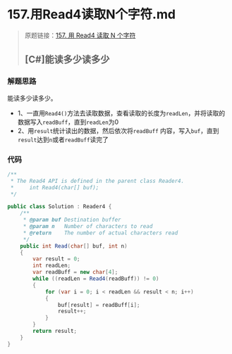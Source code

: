 # 157.用Read4读取N个字符.md
> 原题链接：[157. 用 Read4 读取 N 个字符](https://leetcode-cn.com/problems/read-n-characters-given-read4/)
> ## [C#]能读多少读多少

### 解题思路
能读多少读多少。
* 1、一直用``Read4()``方法去读取数据，查看读取的长度为``readLen``，并将读取的数据写入``readBuff``，直到``readLen``为0
* 2、用``result``统计读出的数据，然后依次将``readBuff`` 内容，写入``buf``，直到``result``达到``n``或者``readBuff``读完了


### 代码

```csharp
/**
 * The Read4 API is defined in the parent class Reader4.
 *     int Read4(char[] buf);
 */

public class Solution : Reader4 {
    /**
     * @param buf Destination buffer
     * @param n   Number of characters to read
     * @return    The number of actual characters read
     */
    public int Read(char[] buf, int n)
    {
        var result = 0;
        int readLen;
        var readBuff = new char[4];
        while ((readLen = Read4(readBuff)) != 0)
        {
            for (var i = 0; i < readLen && result < n; i++)
            {
                buf[result] = readBuff[i];
                result++;
            }
        }
        return result;
    }
}
```